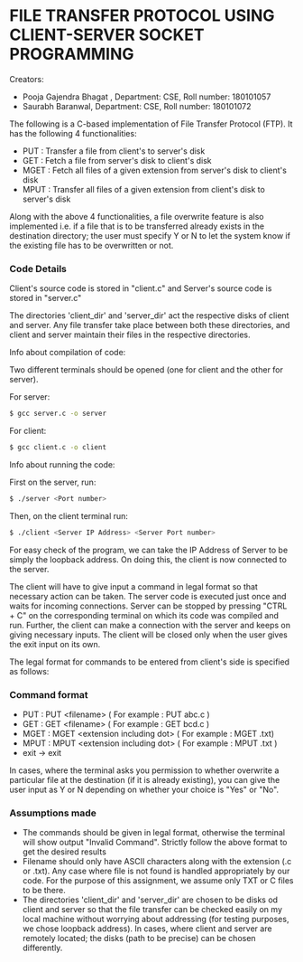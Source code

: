# FILE TRANSFER PROTOCOL USING CLIENT-SERVER SOCKET PROGRAMMING

Creators:
  * Pooja Gajendra Bhagat , Department: CSE, Roll number: 180101057
  * Saurabh Baranwal, Department: CSE, Roll number: 180101072

The following is a C-based implementation of File Transfer Protocol (FTP). It has the following 4 functionalities:
 * PUT : Transfer a file from client's to server's disk
 * GET : Fetch a file from server's disk to client's disk
 * MGET : Fetch all files of a given extension from server's disk to client's disk
 * MPUT : Transfer all files of a given extension from client's disk to server's disk

Along with the above 4 functionalities, a file overwrite feature is also implemented i.e. if a file that is to be transferred already exists in the destination directory; the user must specify Y or N to let the system know if the existing file has to be overwritten or not.

### Code Details

Client's source code is stored in "client.c" and Server's source code is stored in "server.c"

The directories 'client_dir' and 'server_dir' act the respective disks of client and server. Any file transfer take place between both these directories, and client and server maintain their files in the respective directories. 

Info about compilation of code:

Two different terminals should be opened (one for client and the other for server). 

For server:
```bash
$ gcc server.c -o server
```

For client:
```bash
$ gcc client.c -o client
```

Info about running the code:

First on the server, run:
```bash
$ ./server <Port number>
```

Then, on the client terminal run:
```bash
$ ./client <Server IP Address> <Server Port number>
```

For easy check of the program, we can take the IP Address of Server to be simply the loopback address.
On doing this, the client is now connected to the server. 

The client will have to give input a command in legal format so that necessary action can be taken. The server code is executed just once and waits for incoming connections. Server can be stopped by pressing "CTRL + C" on the corresponding terminal on which its code was compiled and run. Further, the client can make a connection with the server and keeps on giving necessary inputs. The client will be closed only when the user gives the exit input on its own.

The legal format for commands to be entered from client's side is specified as follows:
### Command format
   * PUT : PUT \<filename>                         ( For example : PUT abc.c )
   * GET : GET \<filename>                         ( For example : GET bcd.c )
   * MGET :  MGET \<extension including dot>     	( For example : MGET .txt)
   * MPUT : MPUT \<extension including dot>        ( For example : MPUT .txt )
   * exit -> exit
  
In cases, where the terminal asks you permission to whether overwrite a particular file at the destination (if it is already existing), you can give the user input as Y or N depending on whether your choice is "Yes" or "No".

### Assumptions made
  * The commands should be given in legal format, otherwise the terminal will show output "Invalid Command". Strictly follow the above format to get the desired results
  * Filename should only have ASCII characters along with the extension (.c or .txt). Any case where file is not found is handled appropriately by our code. For the purpose of this assignment, we assume only TXT or C files to be there.
  * The directories 'client_dir' and 'server_dir' are chosen to be disks od client and server so that the file transfer can be checked easily on my local machine without worrying about addressing (for testing purposes, we chose loopback address). In cases, where client and server are remotely located; the disks (path to be precise) can be chosen differently. 
